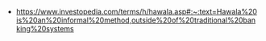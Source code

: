- https://www.investopedia.com/terms/h/hawala.asp#:~:text=Hawala%20is%20an%20informal%20method,outside%20of%20traditional%20banking%20systems
